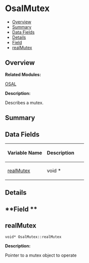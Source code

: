 # OsalMutex<a name="ZH-CN_TOPIC_0000001055518104"></a>

-   [Overview](#section900452523165633)
-   [Summary](#section1701690419165633)
-   [Data Fields](#pub-attribs)
-   [Details](#section1840170014165633)
-   [Field](#section2109043868165633)
-   [realMutex](#a0fed7926f0119dc3734b15701902dca8)

## **Overview**<a name="section900452523165633"></a>

**Related Modules:**

[OSAL](OSAL.md)

**Description:**

Describes a mutex. 

## **Summary**<a name="section1701690419165633"></a>

## Data Fields<a name="pub-attribs"></a>

<a name="table2039139093165633"></a>
<table><thead align="left"><tr id="row1542055862165633"><th class="cellrowborder" valign="top" width="50%" id="mcps1.1.3.1.1"><p id="p2044422220165633"><a name="p2044422220165633"></a><a name="p2044422220165633"></a>Variable Name</p>
</th>
<th class="cellrowborder" valign="top" width="50%" id="mcps1.1.3.1.2"><p id="p244239922165633"><a name="p244239922165633"></a><a name="p244239922165633"></a>Description</p>
</th>
</tr>
</thead>
<tbody><tr id="row1021185398165633"><td class="cellrowborder" valign="top" width="50%" headers="mcps1.1.3.1.1 "><p id="p1109362123165633"><a name="p1109362123165633"></a><a name="p1109362123165633"></a><a href="OsalMutex.md#a0fed7926f0119dc3734b15701902dca8">realMutex</a></p>
</td>
<td class="cellrowborder" valign="top" width="50%" headers="mcps1.1.3.1.2 "><p id="p1762123005165633"><a name="p1762123005165633"></a><a name="p1762123005165633"></a>void * </p>
</td>
</tr>
</tbody>
</table>

## **Details**<a name="section1840170014165633"></a>

## **Field **<a name="section2109043868165633"></a>

## realMutex<a name="a0fed7926f0119dc3734b15701902dca8"></a>

```
void* OsalMutex::realMutex
```

 **Description:**

Pointer to a mutex object to operate 

